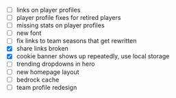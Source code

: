 - [ ] links on player profiles
- [ ] player profile fixes for retired players
- [ ] missing stats on player profiles
- [ ] new font
- [ ] fix links to team seasons that get rewritten
- [x] share links broken
- [x] cookie banner shows up repeatedly, use local storage
- [ ] trending dropdowns in hero
- [ ] new homepage layout
- [ ] bedrock cache
- [ ] team profile redesign
